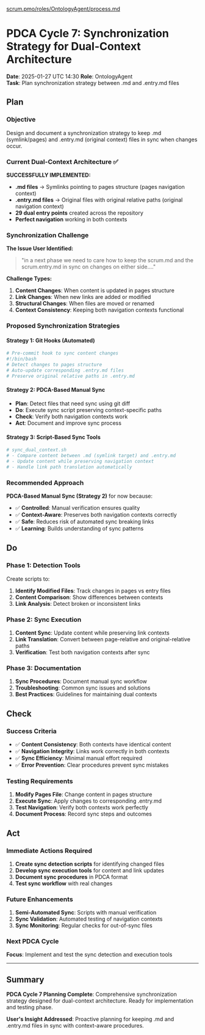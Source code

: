 [scrum.pmo/roles/OntologyAgent/process.md](../../../scrum.pmo/roles/OntologyAgent/process.md)

# PDCA Cycle 7: Synchronization Strategy for Dual-Context Architecture

**Date**: 2025-01-27 UTC 14:30
**Role**: OntologyAgent  
**Task**: Plan synchronization strategy between .md and .entry.md files

## Plan

### **Objective**
Design and document a synchronization strategy to keep .md (symlink/pages) and .entry.md (original context) files in sync when changes occur.

### **Current Dual-Context Architecture** ✅
**SUCCESSFULLY IMPLEMENTED:**
- **.md files** → Symlinks pointing to pages structure (pages navigation context)
- **.entry.md files** → Original files with original relative paths (original navigation context)  
- **29 dual entry points** created across the repository
- **Perfect navigation** working in both contexts

### **Synchronization Challenge**
**The Issue User Identified:**
> "in a next phase we need to care how to keep the scrum.md and the scrum.entry.md in sync on changes on either side...."

**Challenge Types:**
1. **Content Changes**: When content is updated in pages structure
2. **Link Changes**: When new links are added or modified
3. **Structural Changes**: When files are moved or renamed
4. **Context Consistency**: Keeping both navigation contexts functional

### **Proposed Synchronization Strategies**

#### **Strategy 1: Git Hooks (Automated)**
```bash
# Pre-commit hook to sync content changes
#!/bin/bash
# Detect changes to pages structure
# Auto-update corresponding .entry.md files
# Preserve original relative paths in .entry.md
```

#### **Strategy 2: PDCA-Based Manual Sync**
- **Plan**: Detect files that need sync using git diff
- **Do**: Execute sync script preserving context-specific paths  
- **Check**: Verify both navigation contexts work
- **Act**: Document and improve sync process

#### **Strategy 3: Script-Based Sync Tools**
```bash
# sync_dual_context.sh
# - Compare content between .md (symlink target) and .entry.md
# - Update content while preserving navigation context
# - Handle link path translation automatically
```

### **Recommended Approach**
**PDCA-Based Manual Sync (Strategy 2)** for now because:
- ✅ **Controlled**: Manual verification ensures quality
- ✅ **Context-Aware**: Preserves both navigation contexts correctly
- ✅ **Safe**: Reduces risk of automated sync breaking links
- ✅ **Learning**: Builds understanding of sync patterns

## Do

### **Phase 1: Detection Tools**
Create scripts to:
1. **Identify Modified Files**: Track changes in pages vs entry files
2. **Content Comparison**: Show differences between contexts
3. **Link Analysis**: Detect broken or inconsistent links

### **Phase 2: Sync Execution**
1. **Content Sync**: Update content while preserving link contexts
2. **Link Translation**: Convert between page-relative and original-relative paths
3. **Verification**: Test both navigation contexts after sync

### **Phase 3: Documentation**
1. **Sync Procedures**: Document manual sync workflow
2. **Troubleshooting**: Common sync issues and solutions
3. **Best Practices**: Guidelines for maintaining dual contexts

## Check

### **Success Criteria**
- ✅ **Content Consistency**: Both contexts have identical content
- ✅ **Navigation Integrity**: Links work correctly in both contexts
- ✅ **Sync Efficiency**: Minimal manual effort required
- ✅ **Error Prevention**: Clear procedures prevent sync mistakes

### **Testing Requirements**
1. **Modify Pages File**: Change content in pages structure
2. **Execute Sync**: Apply changes to corresponding .entry.md
3. **Test Navigation**: Verify both contexts work perfectly
4. **Document Process**: Record sync steps and outcomes

## Act

### **Immediate Actions Required**
1. **Create sync detection scripts** for identifying changed files
2. **Develop sync execution tools** for content and link updates
3. **Document sync procedures** in PDCA format
4. **Test sync workflow** with real changes

### **Future Enhancements**
1. **Semi-Automated Sync**: Scripts with manual verification
2. **Sync Validation**: Automated testing of navigation contexts
3. **Sync Monitoring**: Regular checks for out-of-sync files

### **Next PDCA Cycle**
**Focus**: Implement and test the sync detection and execution tools

---

## Summary

**PDCA Cycle 7 Planning Complete**: Comprehensive synchronization strategy designed for dual-context architecture. Ready for implementation and testing phase.

**User's Insight Addressed**: Proactive planning for keeping .md and .entry.md files in sync with context-aware procedures.
